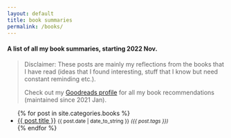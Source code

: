 ```yaml
---
layout: default
title: book summaries
permalink: /books/
---
```


#### A list of all my book summaries, starting 2022 Nov. 

> Disclaimer: These posts are mainly my reflections from the books that I have read (ideas that I found interesting, stuff that I know but need constant reminding etc.). 
> 
> Check out my [Goodreads profile](https://www.goodreads.com/user/show/47835814-akshay-chugh) for all my book recommendations (maintained since 2021 Jan).


<ul>
  {% for post in site.categories.books %}
    <li>
    	<a href="{{ post.url }}">{{ post.title }}</a> <small>{{ post.date | date_to_string }}</small> <small> <i>({{ post.tags }})️</i></small>
    </li>
  {% endfor %}
</ul>
